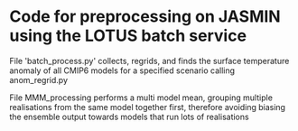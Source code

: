 # Code for preprocessing on JASMIN using the LOTUS batch service

File 'batch_process.py' collects, regrids, and finds the surface temperature anomaly of all CMIP6 models for a specified scenario calling anom_regrid.py

File MMM_processing performs a multi model mean, grouping multiple realisations from the same model together first, therefore avoiding biasing the ensemble output towards models that run lots of realisations
